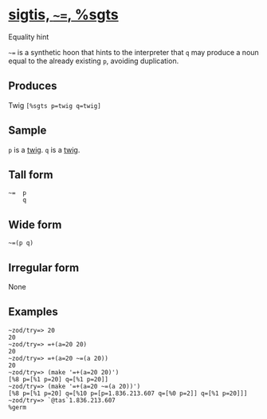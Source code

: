 [sigtis, `~=`, %sgts](#sgts)
============================

Equality hint

`~=` is a synthetic hoon that hints to the interpreter that `q` may
produce a noun equal to the already existing `p`, avoiding duplication.

Produces
--------

Twig `[%sgts p=twig q=twig]`

Sample
------

`p` is a [twig](). `q` is a [twig]().

Tall form
---------

    ~=  p
        q

Wide form
---------

    ~=(p q)

Irregular form
--------------

None

Examples
--------

    ~zod/try=> 20
    20
    ~zod/try=> =+(a=20 20)
    20
    ~zod/try=> =+(a=20 ~=(a 20))
    20
    ~zod/try=> (make '=+(a=20 20)')
    [%8 p=[%1 p=20] q=[%1 p=20]]
    ~zod/try=> (make '=+(a=20 ~=(a 20))')
    [%8 p=[%1 p=20] q=[%10 p=[p=1.836.213.607 q=[%0 p=2]] q=[%1 p=20]]]
    ~zod/try=> `@tas`1.836.213.607
    %germ

